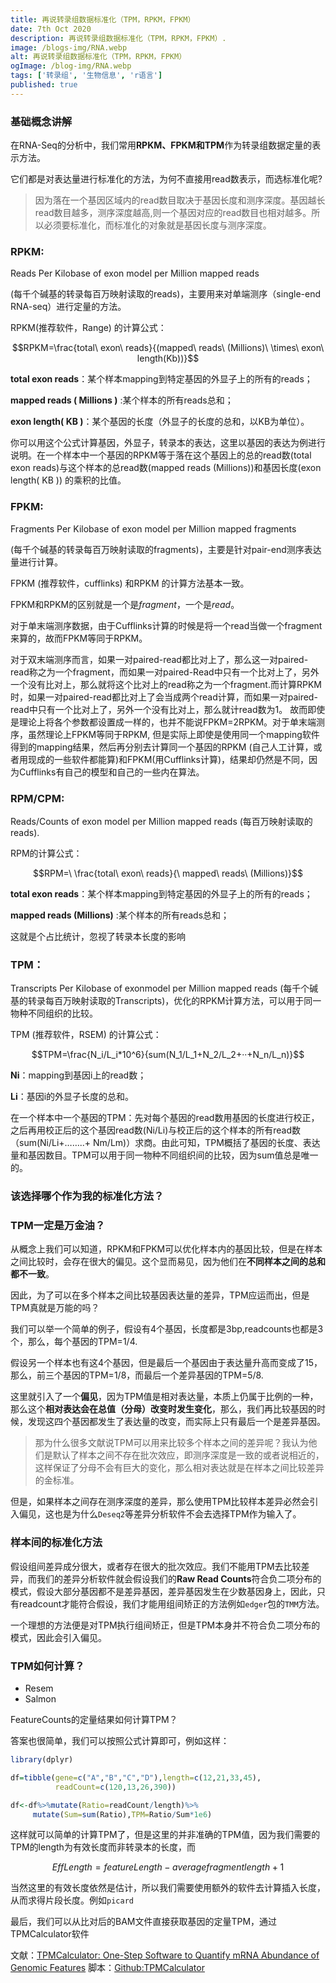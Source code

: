 ```yaml
---
title: 再说转录组数据标准化（TPM，RPKM，FPKM）
date: 7th Oct 2020
description: 再说转录组数据标准化（TPM，RPKM，FPKM）.
image: /blogs-img/RNA.webp
alt: 再说转录组数据标准化（TPM，RPKM，FPKM）
ogImage: /blog-img/RNA.webp
tags: ['转录组', '生物信息', 'r语言']
published: true
---
```


### 基础概念讲解
在RNA-Seq的分析中，我们常用**RPKM、FPKM和TPM**作为转录组数据定量的表示方法。

它们都是对表达量进行标准化的方法，为何不直接用read数表示，而选标准化呢?

> 因为落在一个基因区域内的read数目取决于基因长度和测序深度。基因越长read数目越多，测序深度越高,则一个基因对应的read数目也相对越多。所以必须要标准化，而标准化的对象就是基因长度与测序深度。

### RPKM:

Reads Per Kilobase of exon model per Million mapped reads

(每千个碱基的转录每百万映射读取的reads)，主要用来对单端测序（single-end RNA-seq）进行定量的方法。

RPKM(推荐软件，Range) 的计算公式：

$$RPKM=\frac{total\ exon\ reads}{(mapped\ reads\ (Millions)\ \times\ exon\ length(Kb))}$$

**total exon reads**：某个样本mapping到特定基因的外显子上的所有的reads；

**mapped reads ( Millions )** :某个样本的所有reads总和；

**exon length( KB )**：某个基因的长度（外显子的长度的总和，以KB为单位）。

你可以用这个公式计算基因，外显子，转录本的表达，这里以基因的表达为例进行说明。在一个样本中一个基因的RPKM等于落在这个基因上的总的read数(total exon reads)与这个样本的总read数(mapped reads (Millions))和基因长度(exon length( KB )) 的乘积的比值。

### FPKM:

Fragments Per Kilobase of exon model per Million mapped fragments

(每千个碱基的转录每百万映射读取的fragments)，主要是针对pair-end测序表达量进行计算。

FPKM (推荐软件，cufflinks) 和RPKM 的计算方法基本一致。

FPKM和RPKM的区别就是一个是*fragment*，一个是*read*。

对于单末端测序数据，由于Cufflinks计算的时候是将一个read当做一个fragment来算的，故而FPKM等同于RPKM。

对于双末端测序而言，如果一对paired-read都比对上了，那么这一对paired-read称之为一个fragment，而如果一对paired-Read中只有一个比对上了，另外一个没有比对上，那么就将这个比对上的read称之为一个fragment.而计算RPKM时，如果一对paired-read都比对上了会当成两个read计算，而如果一对paired-read中只有一个比对上了，另外一个没有比对上，那么就计read数为1。 故而即使是理论上将各个参数都设置成一样的，也并不能说FPKM=2RPKM。对于单末端测序，虽然理论上FPKM等同于RPKM, 但是实际上即使是使用同一个mapping软件得到的mapping结果，然后再分别去计算同一个基因的RPKM (自己人工计算，或者用现成的一些软件都能算)和FPKM(用Cufflinks计算)，结果却仍然是不同，因为Cufflinks有自己的模型和自己的一些内在算法。

### RPM/CPM:

Reads/Counts of exon model per Million mapped reads (每百万映射读取的reads).

RPM的计算公式：

$$RPM=\ \frac{total\ exon\ reads}{\ mapped\ reads\ (Millions)}$$

**total exon reads**：某个样本mapping到特定基因的外显子上的所有的reads；

**mapped reads (Millions)** :某个样本的所有reads总和；

这就是个占比统计，忽视了转录本长度的影响

### TPM：

Transcripts Per Kilobase of exonmodel per Million mapped reads (每千个碱基的转录每百万映射读取的Transcripts)，优化的RPKM计算方法，可以用于同一物种不同组织的比较。

TPM (推荐软件，RSEM) 的计算公式：

$$TPM=\frac{N_i/L_i*10^6}{sum(N_1/L_1+N_2/L_2+··+N_n/L_n)}$$


**Ni**：mapping到基因i上的read数；

**Li**：基因i的外显子长度的总和。

在一个样本中一个基因的TPM：先对每个基因的read数用基因的长度进行校正，之后再用校正后的这个基因read数(Ni/Li)与校正后的这个样本的所有read数（sum(Ni/Li+……..+ Nm/Lm)）求商。由此可知，TPM概括了基因的长度、表达量和基因数目。TPM可以用于同一物种不同组织间的比较，因为sum值总是唯一的。


### 该选择哪个作为我的标准化方法？

### TPM一定是万金油？
从概念上我们可以知道，RPKM和FPKM可以优化样本内的基因比较，但是在样本之间比较时，会存在很大的偏见。这个显而易见，因为他们在**不同样本之间的总和都不一致**。

因此，为了可以在多个样本之间比较基因表达量的差异，TPM应运而出，但是TPM真就是万能的吗？

我们可以举一个简单的例子，假设有4个基因，长度都是3bp,readcounts也都是3个，那么，每个基因的TPM=1/4.

假设另一个样本也有这4个基因，但是最后一个基因由于表达量升高而变成了15，那么，前三个基因的TPM=1/8，而最后一个差异基因的TPM=5/8.

这里就引入了一个**偏见**，因为TPM值是相对表达量，本质上仍属于比例的一种，那么这个**相对表达会在总值（分母）改变时发生变化**，那么，我们再比较基因的时候，发现这四个基因都发生了表达量的改变，而实际上只有最后一个是差异基因。

> 那为什么很多文献说TPM可以用来比较多个样本之间的差异呢？我认为他们是默认了样本之间不存在批次效应，即测序深度是一致的或者说相近的，这样保证了分母不会有巨大的变化，那么相对表达就是在样本之间比较差异的金标准。

但是，如果样本之间存在测序深度的差异，那么使用TPM比较样本差异必然会引入偏见，这也是为什么`Deseq2`等差异分析软件不会去选择TPM作为输入了。

### 样本间的标准化方法

假设组间差异成分很大，或者存在很大的批次效应。我们不能用TPM去比较差异，而我们的差异分析软件就会假设我们的**Raw Read Counts**符合负二项分布的模式，假设大部分基因都不是差异基因，差异基因发生在少数基因身上，因此，只有readcount才能符合假设，我们才能用组间矫正的方法例如`edger`包的`TMM`方法。

一个理想的方法便是对TPM执行组间矫正，但是TPM本身并不符合负二项分布的模式，因此会引入偏见。

### TPM如何计算？

* Resem
* Salmon

FeatureCounts的定量结果如何计算TPM？

答案也很简单，我们可以按照公式计算即可，例如这样：

```r
library(dplyr)

df=tibble(gene=c("A","B","C","D"),length=c(12,21,33,45),
          readCount=c(120,13,26,390))

df<-df%>%mutate(Ratio=readCount/length)%>%
     mutate(Sum=sum(Ratio),TPM=Ratio/Sum*1e6)
```
这样就可以简单的计算TPM了，但是这里的并非准确的TPM值，因为我们需要的TPM的length为有效长度而非转录本的长度，而

$$EffLength=feature Length - average fragment length +1$$

当然这里的有效长度依然是估计，所以我们需要使用额外的软件去计算插入长度，从而求得片段长度。例如`picard`

最后，我们可以从比对后的BAM文件直接获取基因的定量TPM，通过TPMCalculator软件

文献：[TPMCalculator: One-Step Software to Quantify mRNA Abundance of Genomic Features](https://pubmed.ncbi.nlm.nih.gov/30379987/)
脚本：[Github:TPMCalculator](https://github.com/ncbi/TPMCalculator)